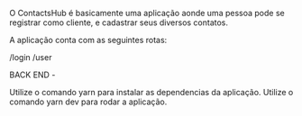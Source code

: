 O ContactsHub é basicamente uma aplicação aonde uma pessoa pode se registrar como cliente, e cadastrar seus diversos contatos.

A aplicação conta com as seguintes rotas:

/login
/user

BACK END -

Utilize o comando yarn para instalar as dependencias da aplicação.
Utilize o comando yarn dev para rodar a aplicação.



